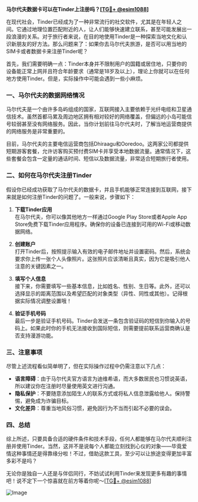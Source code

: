 **马尔代夫数据卡可以在Tinder上注册吗？[[TG💪+ @esim1088](https://t.me/s/esim1088)]**

在现代社会，Tinder已经成为了一种非常流行的社交软件，尤其是在年轻人之间。它通过地理位置匹配附近的人，让人们能够快速建立联系，甚至可能发展出一段浪漫的关系。对于旅行者来说，在目的地使用Tinder是一种探索当地文化和认识新朋友的好方法。那么问题来了：如果你去马尔代夫旅游，是否可以用当地的SIM卡或者数据卡来注册Tinder呢？

首先，我们需要明确一点：Tinder本身并不限制用户的国籍或居住地，只要你的设备能正常上网并且符合年龄要求（通常是18岁及以上），理论上你就可以在任何地方使用Tinder。但是，实际操作中可能会遇到一些小麻烦。

### 一、马尔代夫的数据网络情况

马尔代夫是一个由许多岛屿组成的国家，互联网接入主要依赖于光纤电缆和卫星通信技术。虽然首都马累及周边地区拥有相对较好的网络覆盖，但偏远的小岛可能信号较弱甚至没有网络服务。因此，当你计划前往马尔代夫时，了解当地运营商提供的网络服务是非常重要的。

目前，马尔代夫的主要电信运营商包括Dhiraagu和Ooredoo。这两家公司都提供短期游客套餐，允许访客购买预付费SIM卡并享受本地数据流量。通常情况下，这些套餐会包含一定量的通话时间、短信以及数据流量，非常适合短期旅行者使用。

### 二、如何在马尔代夫注册Tinder

假设你已经成功获取了马尔代夫的数据卡，并且手机能够正常连接到互联网，接下来就是如何注册Tinder的问题了。一般来说，步骤如下：

1. **下载Tinder应用**  
   在马尔代夫，你可以像其他地方一样通过Google Play Store或者Apple App Store免费下载Tinder应用程序。确保你的设备已连接到可用的Wi-Fi或移动数据网络。

2. **创建账户**  
   打开Tinder后，按照提示输入有效的电子邮件地址并设置密码。然后，系统会要求你上传一张个人头像照片。这张照片应该清晰且真实，因为它是吸引他人注意的关键因素之一。

3. **填写个人信息**  
   接下来，你需要填写一些基本信息，比如姓名、性别、生日等。此外，还可以选择显示的距离范围以及希望匹配的对象类型（异性、同性或其他）。记得根据实际情况调整设置哦！

4. **验证手机号码**  
   最后一步是验证手机号码。Tinder会发送一条包含验证码的短信到你输入的号码上。如果此时你的手机无法接收到国际短信，则需要提前联系运营商确认是否支持漫游功能。

### 三、注意事项

尽管上述流程看似简单明了，但在实际操作过程中仍需注意以下几点：

- **语言障碍**：由于马尔代夫官方语言为迪维希语，而大多数居民也习惯说英语，所以建议你在注册时尽量使用英文进行沟通。
- **隐私保护**：不要随意添加陌生人的联系方式或将私人信息泄露给他人。保持警惕，避免成为诈骗目标。
- **文化差异**：尊重当地风俗习惯，避免因行为不当而引起不必要的误会。

### 四、总结

综上所述，只要具备合适的硬件条件和技术手段，任何人都能够在马尔代夫顺利注册并使用Tinder。当然，这并不是说每个人都能立刻找到心仪的对象——毕竟爱情这种事情还是得靠缘分啦！不过，借助这款工具，至少可以让旅途变得更加丰富多彩不是吗？

无论你是独自一人还是与伴侣同行，不妨试试利用Tinder来发现更多有趣的事情吧！说不定下一个惊喜就在前方等着你呢～[[TG💪+ @esim1088](https://t.me/s/esim1088)]

![Image](https://i.postimg.cc/4NQfJmqS/Snipaste-2025-05-13-00-14-12.png)